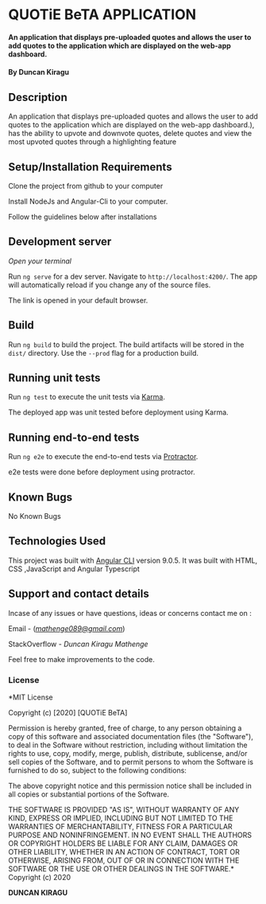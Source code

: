# QUOTiE BeTA APPLICATION

#### An application that displays pre-uploaded quotes and allows the user to add quotes to the application which are displayed on the web-app dashboard.

#### By **Duncan Kiragu**


## Description
An application that displays pre-uploaded quotes and allows the user to add quotes to the application which are displayed on the web-app dashboard.), has the ability to upvote and downvote quotes, delete quotes and view the most upvoted quotes through a highlighting feature

## Setup/Installation Requirements
Clone the project from github to your computer


Install NodeJs and Angular-Cli to your computer.


Follow the guidelines below after installations

## Development server

*Open your terminal*

Run `ng serve` for a dev server. Navigate to `http://localhost:4200/`. The app will automatically reload if you change any of the source files.

The link is opened in your default browser.

## Build

Run `ng build` to build the project. The build artifacts will be stored in the `dist/` directory. Use the `--prod` flag for a production build.


## Running unit tests

Run `ng test` to execute the unit tests via [Karma](https://karma-runner.github.io).

The deployed app was unit tested before deployment using Karma.

## Running end-to-end tests

Run `ng e2e` to execute the end-to-end tests via [Protractor](http://www.protractortest.org/).

e2e tests were done before deployment using protractor.

## Known Bugs
No Known Bugs

## Technologies Used
This project was built with [Angular CLI](https://github.com/angular/angular-cli) version 9.0.5.
It was built with HTML, CSS ,JavaScript and Angular Typescript

## Support and contact details
Incase of any issues or have questions, ideas or concerns contact me on :


Email - (*mathenge089@gmail.com*)


StackOverflow - *Duncan Kiragu Mathenge*


Feel free to make improvements to the code. 

### License
*MIT License

Copyright (c) [2020] [QUOTiE BeTA]

Permission is hereby granted, free of charge, to any person obtaining a copy
of this software and associated documentation files (the "Software"), to deal
in the Software without restriction, including without limitation the rights
to use, copy, modify, merge, publish, distribute, sublicense, and/or sell
copies of the Software, and to permit persons to whom the Software is
furnished to do so, subject to the following conditions:

The above copyright notice and this permission notice shall be included in all
copies or substantial portions of the Software.

THE SOFTWARE IS PROVIDED "AS IS", WITHOUT WARRANTY OF ANY KIND, EXPRESS OR
IMPLIED, INCLUDING BUT NOT LIMITED TO THE WARRANTIES OF MERCHANTABILITY,
FITNESS FOR A PARTICULAR PURPOSE AND NONINFRINGEMENT. IN NO EVENT SHALL THE
AUTHORS OR COPYRIGHT HOLDERS BE LIABLE FOR ANY CLAIM, DAMAGES OR OTHER
LIABILITY, WHETHER IN AN ACTION OF CONTRACT, TORT OR OTHERWISE, ARISING FROM,
OUT OF OR IN CONNECTION WITH THE SOFTWARE OR THE USE OR OTHER DEALINGS IN THE
SOFTWARE.*
Copyright (c) 2020 

**DUNCAN KIRAGU**


